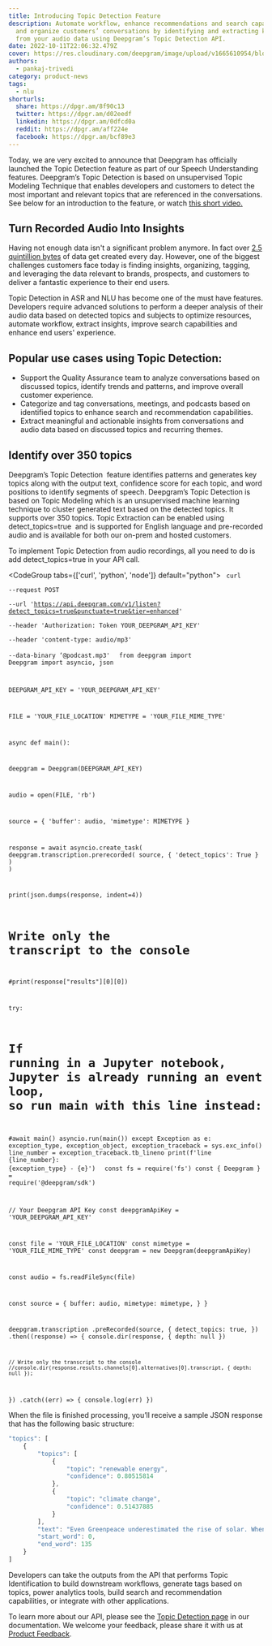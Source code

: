 ```yaml
---
title: Introducing Topic Detection Feature
description: Automate workflow, enhance recommendations and search capabilities,
  and organize customers’ conversations by identifying and extracting key topics
  from your audio data using Deepgram’s Topic Detection API.
date: 2022-10-11T22:06:32.479Z
cover: https://res.cloudinary.com/deepgram/image/upload/v1665610954/blog/Introducing%20Topic%20Detection%20Feature/2210-Topic-Detection-feature-featured-1200x630_2x_j0qroc.png
authors:
  - pankaj-trivedi
category: product-news
tags:
  - nlu
shorturls:
  share: https://dpgr.am/8f90c13
  twitter: https://dpgr.am/d02eedf
  linkedin: https://dpgr.am/0dfcd0a
  reddit: https://dpgr.am/aff224e
  facebook: https://dpgr.am/bcf89e3
---
```

Today, we are very excited to announce that Deepgram has officially launched the Topic Detection feature as part of our Speech Understanding features. Deepgram’s Topic Detection is based on unsupervised Topic Modeling Technique that enables developers and customers to detect the most important and relevant topics that are referenced in the conversations. See below for an introduction to the feature, or watch [this short video.](https://youtu.be/DC5UoDl1iqw) 

## Turn Recorded Audio Into Insights

Having not enough data isn't a significant problem anymore. In fact over [2.5 quintillion bytes](https://seedscientific.com/how-much-data-is-created-every-day/) of data get created every day. However, one of the biggest challenges customers face today is finding insights, organizing, tagging, and leveraging the data relevant to brands, prospects, and customers to deliver a fantastic experience to their end users. 

Topic Detection in ASR and NLU has become one of the must have features. Developers require advanced solutions to perform a deeper analysis of their audio data based on detected topics and subjects to optimize resources, automate workflow, extract insights, improve search capabilities and enhance end users' experience.

## Popular use cases using Topic Detection:

* Support the Quality Assurance team to analyze conversations based on discussed topics, identify trends and patterns, and improve overall customer experience.
* Categorize and tag conversations, meetings, and podcasts based on identified topics to enhance search and recommendation capabilities.
* Extract meaningful and actionable insights from conversations and audio data based on discussed topics and recurring themes.

## Identify over 350 topics

Deepgram’s Topic Detection  feature identifies patterns and generates key topics along with the output text, confidence score for each topic, and word positions to identify segments of speech. Deepgram’s Topic Detection is based on Topic Modeling which is an unsupervised machine learning technique to cluster generated text based on the detected topics. It supports over 350 topics. Topic Extraction can be enabled using detect_topics=true  and is supported for English language and pre-recorded audio and is available for both our on-prem and hosted customers.

To implement Topic Detection from audio recordings, all you need to do is add detect_topics=true in your API call.

<CodeGroup tabs={\['curl', 'python', 'node']} default="python">
    <CodeBlock tab="curl">
        <Code lang="shell" code="curl">
curl \
    --request POST \
    --url 'https://api.deepgram.com/v1/listen?detect_topics=true&punctuate=true&tier=enhanced' \
    --header 'Authorization: Token YOUR_DEEPGRAM_API_KEY' \
    --header 'content-type: audio/mp3' \
    --data-binary ‘@podcast.mp3'
        </Code>
    </CodeBlock>
    <CodeBlock tab="python">
        <Code lang="python">
from deepgram import Deepgram
import asyncio, json

DEEPGRAM_API_KEY = 'YOUR_DEEPGRAM_API_KEY'

FILE = 'YOUR_FILE_LOCATION'
MIMETYPE = 'YOUR_FILE_MIME_TYPE'

async def main():

  deepgram = Deepgram(DEEPGRAM_API_KEY)

  audio = open(FILE, 'rb')

  source = {
    'buffer': audio,
    'mimetype': MIMETYPE
  }

  response = await asyncio.create_task(
    deepgram.transcription.prerecorded(
      source,
      {
        'detect_topics': True
      }
    )
  )

  print(json.dumps(response, indent=4))

# Write only the transcript to the console

\#print(response\["results"]\[0]\[0])

try:

# If running in a Jupyter notebook, Jupyter is already running an event loop, so run main with this line instead:

\#await main()
  asyncio.run(main())
except Exception as e:
  exception_type, exception_object, exception_traceback = sys.exc_info()
  line_number = exception_traceback.tb_lineno
  print(f'line {line_number}: {exception_type} - {e}')
        </Code>
    </CodeBlock>
    <CodeBlock tab="node">
        <Code lang="node">
        const fs = require('fs')
const { Deepgram } = require('@deepgram/sdk')

// Your Deepgram API Key
const deepgramApiKey = 'YOUR_DEEPGRAM_API_KEY'

const file = 'YOUR_FILE_LOCATION'
const mimetype = 'YOUR_FILE_MIME_TYPE'
const deepgram = new Deepgram(deepgramApiKey)

const audio = fs.readFileSync(file)

const source = {
    buffer: audio,
    mimetype: mimetype,
  }
}

deepgram.transcription
  .preRecorded(source, {
    detect_topics: true,
  })
  .then((response) => {
    console.dir(response, { depth: null })

```
// Write only the transcript to the console
//console.dir(response.results.channels[0].alternatives[0].transcript, { depth: null });
```

  })
  .catch((err) => {
    console.log(err)
  })
        </Code>
    </CodeBlock>
</CodeGroup>

When the file is finished processing, you’ll receive a sample JSON response that has the following basic structure:

```js
"topics": [
    {
        "topics": [
            {
                "topic": "renewable energy",
                "confidence": 0.80515814
            },
            {
                "topic": "climate change",
                "confidence": 0.51437885
            }
        ],
        "text": "Even Greenpeace underestimated the rise of solar. When one of the world's largest environmental advocacy groups released an optimistic industry analysis called the energy revolution in twenty ten. It was far more ambitious than any government predictions, and it still got it wrong. Greenpeace estimated that by twenty twenty, the world would have three hundred and thirty five thousand megawatts of installed solar photovoltaic capacity…...",
        "start_word": 0,
        "end_word": 135
    }
]
```

Developers can take the outputs from the API that performs Topic Identification to build downstream workflows, generate tags based on topics, power analytics tools, build search and recommendation capabilities, or integrate with other applications. 

To learn more about our API, please see the [Topic Detection page](https://developers.deepgram.com/documentation/features/topic-detection/) in our documentation. We welcome your feedback, please share it with us at [Product Feedback](https://deepgram.hellonext.co/b/feedback).